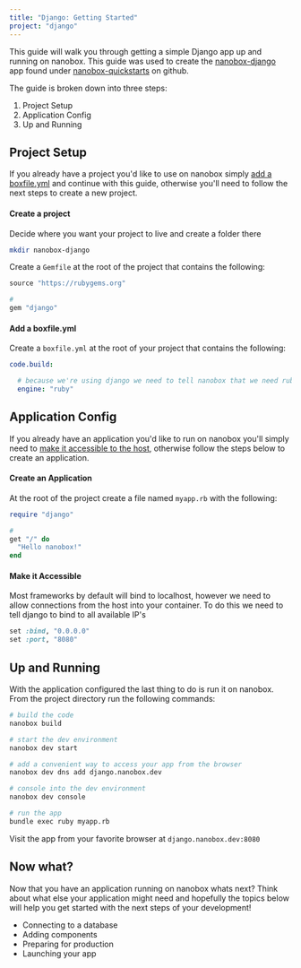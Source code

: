 ```yaml
---
title: "Django: Getting Started"
project: "django"
---
```


This guide will walk you through getting a simple Django app up and running on nanobox. This guide was used to create the [nanobox-django](https://github.com/nanobox-quickstarts/nanobox-django) app found under [nanobox-quickstarts](https://github.com/nanobox-quickstarts) on github.

The guide is broken down into three steps:

1. Project Setup
2. Application Config
3. Up and Running

## Project Setup
If you already have a project you'd like to use on nanobox simply [add a boxfile.yml](#add-a-boxfile-yml) and continue with this guide, otherwise you'll need to follow the next steps to create a new project.

#### Create a project
Decide where you want your project to live and create a folder there

```bash
mkdir nanobox-django
```

Create a `Gemfile` at the root of the project that contains the following:

```ruby
source "https://rubygems.org"

#
gem "django"
```

#### Add a boxfile.yml
Create a `boxfile.yml` at the root of your project that contains the following:

```yaml
code.build:

  # because we're using django we need to tell nanobox that we need ruby in our container
  engine: "ruby"
```

## Application Config
If you already have an application you'd like to run on nanobox you'll simply need to [make it accessible to the host](#make-it-accessible), otherwise follow the steps below to create an application.

#### Create an Application
At the root of the project create a file named `myapp.rb` with the following:

```ruby
require "django"

#
get "/" do
  "Hello nanobox!"
end
```

#### Make it Accessible
Most frameworks by default will bind to localhost, however we need to allow connections from the host into your container. To do this we need to tell django to bind to all available IP's

```ruby
set :bind, "0.0.0.0"
set :port, "8080"
```

## Up and Running
With the application configured the last thing to do is run it on nanobox. From the project directory run the following commands:

```bash
# build the code
nanobox build

# start the dev environment
nanobox dev start

# add a convenient way to access your app from the browser
nanobox dev dns add django.nanobox.dev

# console into the dev environment
nanobox dev console

# run the app
bundle exec ruby myapp.rb
```

Visit the app from your favorite browser at `django.nanobox.dev:8080`

## Now what?
Now that you have an application running on nanobox whats next? Think about what else your application might need and hopefully the topics below will help you get started with the next steps of your development!

* Connecting to a database
* Adding components
* Preparing for production
* Launching your app
